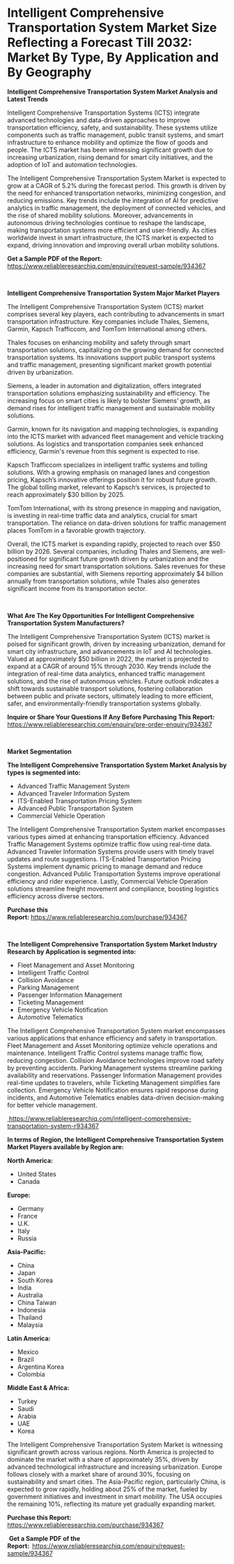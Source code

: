 <p><h1>Intelligent Comprehensive Transportation System Market Size Reflecting a Forecast Till 2032: Market By Type, By Application and By Geography</h1></p><p><strong>Intelligent Comprehensive Transportation System Market Analysis and Latest Trends</strong></p>
<p><p>Intelligent Comprehensive Transportation Systems (ICTS) integrate advanced technologies and data-driven approaches to improve transportation efficiency, safety, and sustainability. These systems utilize components such as traffic management, public transit systems, and smart infrastructure to enhance mobility and optimize the flow of goods and people. The ICTS market has been witnessing significant growth due to increasing urbanization, rising demand for smart city initiatives, and the adoption of IoT and automation technologies.</p><p>The Intelligent Comprehensive Transportation System Market is expected to grow at a CAGR of 5.2% during the forecast period. This growth is driven by the need for enhanced transportation networks, minimizing congestion, and reducing emissions. Key trends include the integration of AI for predictive analytics in traffic management, the deployment of connected vehicles, and the rise of shared mobility solutions. Moreover, advancements in autonomous driving technologies continue to reshape the landscape, making transportation systems more efficient and user-friendly. As cities worldwide invest in smart infrastructure, the ICTS market is expected to expand, driving innovation and improving overall urban mobility solutions.</p></p>
<p><strong>Get a Sample PDF of the Report:&nbsp;</strong> <a href="https://www.reliableresearchiq.com/enquiry/request-sample/934367?utm_campaign=1141&utm_medium=2&utm_source=Github&utm_content=ia&utm_term=18042025&utm_id=intelligent-comprehensive-transportation-system">https://www.reliableresearchiq.com/enquiry/request-sample/934367</a></p>
<p>&nbsp;</p>
<p><strong>Intelligent Comprehensive Transportation System Major Market Players</strong></p>
<p><p>The Intelligent Comprehensive Transportation System (ICTS) market comprises several key players, each contributing to advancements in smart transportation infrastructure. Key companies include Thales, Siemens, Garmin, Kapsch Trafficcom, and TomTom International among others.</p><p>Thales focuses on enhancing mobility and safety through smart transportation solutions, capitalizing on the growing demand for connected transportation systems. Its innovations support public transport systems and traffic management, presenting significant market growth potential driven by urbanization.</p><p>Siemens, a leader in automation and digitalization, offers integrated transportation solutions emphasizing sustainability and efficiency. The increasing focus on smart cities is likely to bolster Siemens’ growth, as demand rises for intelligent traffic management and sustainable mobility solutions.</p><p>Garmin, known for its navigation and mapping technologies, is expanding into the ICTS market with advanced fleet management and vehicle tracking solutions. As logistics and transportation companies seek enhanced efficiency, Garmin's revenue from this segment is expected to rise.</p><p>Kapsch Trafficcom specializes in intelligent traffic systems and tolling solutions. With a growing emphasis on managed lanes and congestion pricing, Kapsch’s innovative offerings position it for robust future growth. The global tolling market, relevant to Kapsch’s services, is projected to reach approximately $30 billion by 2025.</p><p>TomTom International, with its strong presence in mapping and navigation, is investing in real-time traffic data and analytics, crucial for smart transportation. The reliance on data-driven solutions for traffic management places TomTom in a favorable growth trajectory.</p><p>Overall, the ICTS market is expanding rapidly, projected to reach over $50 billion by 2026. Several companies, including Thales and Siemens, are well-positioned for significant future growth driven by urbanization and the increasing need for smart transportation solutions. Sales revenues for these companies are substantial, with Siemens reporting approximately $4 billion annually from transportation solutions, while Thales also generates significant income from its transportation sector.</p></p>
<p>&nbsp;</p>
<p><strong>What Are The Key Opportunities For Intelligent Comprehensive Transportation System Manufacturers?</strong></p>
<p><p>The Intelligent Comprehensive Transportation System (ICTS) market is poised for significant growth, driven by increasing urbanization, demand for smart city infrastructure, and advancements in IoT and AI technologies. Valued at approximately $50 billion in 2022, the market is projected to expand at a CAGR of around 15% through 2030. Key trends include the integration of real-time data analytics, enhanced traffic management solutions, and the rise of autonomous vehicles. Future outlook indicates a shift towards sustainable transport solutions, fostering collaboration between public and private sectors, ultimately leading to more efficient, safer, and environmentally-friendly transportation systems globally.</p></p>
<p><strong>Inquire or Share Your Questions If Any Before Purchasing This Report:</strong> <a href="https://www.reliableresearchiq.com/enquiry/pre-order-enquiry/934367?utm_campaign=1141&utm_medium=2&utm_source=Github&utm_content=ia&utm_term=18042025&utm_id=intelligent-comprehensive-transportation-system">https://www.reliableresearchiq.com/enquiry/pre-order-enquiry/934367</a></p>
<p>&nbsp;</p>
<p><strong>Market Segmentation</strong></p>
<p><strong>The Intelligent Comprehensive Transportation System Market Analysis by types is segmented into:</strong></p>
<p><ul><li>Advanced Traffic Management System</li><li>Advanced Traveler Information System</li><li>ITS-Enabled Transportation Pricing System</li><li>Advanced Public Transportation System</li><li>Commercial Vehicle Operation</li></ul></p>
<p><p>The Intelligent Comprehensive Transportation System market encompasses various types aimed at enhancing transportation efficiency. Advanced Traffic Management Systems optimize traffic flow using real-time data. Advanced Traveler Information Systems provide users with timely travel updates and route suggestions. ITS-Enabled Transportation Pricing Systems implement dynamic pricing to manage demand and reduce congestion. Advanced Public Transportation Systems improve operational efficiency and rider experience. Lastly, Commercial Vehicle Operation solutions streamline freight movement and compliance, boosting logistics efficiency across diverse sectors.</p></p>
<p><strong>Purchase this Report:&nbsp;</strong><a href="https://www.reliableresearchiq.com/purchase/934367?utm_campaign=1141&utm_medium=2&utm_source=Github&utm_content=ia&utm_term=18042025&utm_id=intelligent-comprehensive-transportation-system">https://www.reliableresearchiq.com/purchase/934367</a></p>
<p>&nbsp;</p>
<p><strong>The Intelligent Comprehensive Transportation System Market Industry Research by Application is segmented into:</strong></p>
<p><ul><li>Fleet Management and Asset Monitoring</li><li>Intelligent Traffic Control</li><li>Collision Avoidance</li><li>Parking Management</li><li>Passenger Information Management</li><li>Ticketing Management</li><li>Emergency Vehicle Notification</li><li>Automotive Telematics</li></ul></p>
<p><p>The Intelligent Comprehensive Transportation System market encompasses various applications that enhance efficiency and safety in transportation. Fleet Management and Asset Monitoring optimize vehicle operations and maintenance. Intelligent Traffic Control systems manage traffic flow, reducing congestion. Collision Avoidance technologies improve road safety by preventing accidents. Parking Management systems streamline parking availability and reservations. Passenger Information Management provides real-time updates to travelers, while Ticketing Management simplifies fare collection. Emergency Vehicle Notification ensures rapid response during incidents, and Automotive Telematics enables data-driven decision-making for better vehicle management.</p></p>
<p><a href="https://www.reliableresearchiq.com/intelligent-comprehensive-transportation-system-r934367?utm_campaign=1141&utm_medium=2&utm_source=Github&utm_content=ia&utm_term=18042025&utm_id=intelligent-comprehensive-transportation-system">&nbsp;https://www.reliableresearchiq.com/intelligent-comprehensive-transportation-system-r934367</a></p>
<p><strong>In terms of Region, the Intelligent Comprehensive Transportation System Market Players available by Region are:</strong></p>
<p>
    <p> <strong> North America: </strong>
        <ul>
            <li>United States</li>
            <li>Canada</li>
        </ul>
        </p> 
    <p> <strong> Europe: </strong>
        <ul>
            <li>Germany</li>
            <li>France</li>
            <li>U.K.</li>
            <li>Italy</li>
            <li>Russia</li>
        </ul>
        </p> 
    <p> <strong> Asia-Pacific: </strong>
        <ul>
            <li>China</li>
            <li>Japan</li>
            <li>South Korea</li>
            <li>India</li>
            <li>Australia</li>
            <li>China Taiwan</li>
            <li>Indonesia</li>
            <li>Thailand</li>
            <li>Malaysia</li>
        </ul>
        </p> 
    <p> <strong> Latin America: </strong>
        <ul>
            <li>Mexico</li>
            <li>Brazil</li>
            <li>Argentina Korea</li>
            <li>Colombia</li>
        </ul>
        </p> 
    <p> <strong> Middle East & Africa: </strong>
        <ul>
            <li>Turkey</li>
            <li>Saudi</li>
            <li>Arabia</li>
            <li>UAE</li>
            <li>Korea</li>
        </ul>
    </p>
    </p>
<p><p>The Intelligent Comprehensive Transportation System Market is witnessing significant growth across various regions. North America is projected to dominate the market with a share of approximately 35%, driven by advanced technological infrastructure and increasing urbanization. Europe follows closely with a market share of around 30%, focusing on sustainability and smart cities. The Asia-Pacific region, particularly China, is expected to grow rapidly, holding about 25% of the market, fueled by government initiatives and investment in smart mobility. The USA occupies the remaining 10%, reflecting its mature yet gradually expanding market.</p></p>
<p><strong>Purchase this Report: </strong><a href="https://www.reliableresearchiq.com/purchase/934367?utm_campaign=1141&utm_medium=2&utm_source=Github&utm_content=ia&utm_term=18042025&utm_id=intelligent-comprehensive-transportation-system">https://www.reliableresearchiq.com/purchase/934367</a></p>
<p>&nbsp;<strong>Get a Sample PDF of the Report:&nbsp;&nbsp;</strong><a href="https://www.reliableresearchiq.com/enquiry/request-sample/934367?utm_campaign=1141&utm_medium=2&utm_source=Github&utm_content=ia&utm_term=18042025&utm_id=intelligent-comprehensive-transportation-system">https://www.reliableresearchiq.com/enquiry/request-sample/934367</a></p>
<p><strong></strong></p>
<p><p></p><p></p><p></p></p>